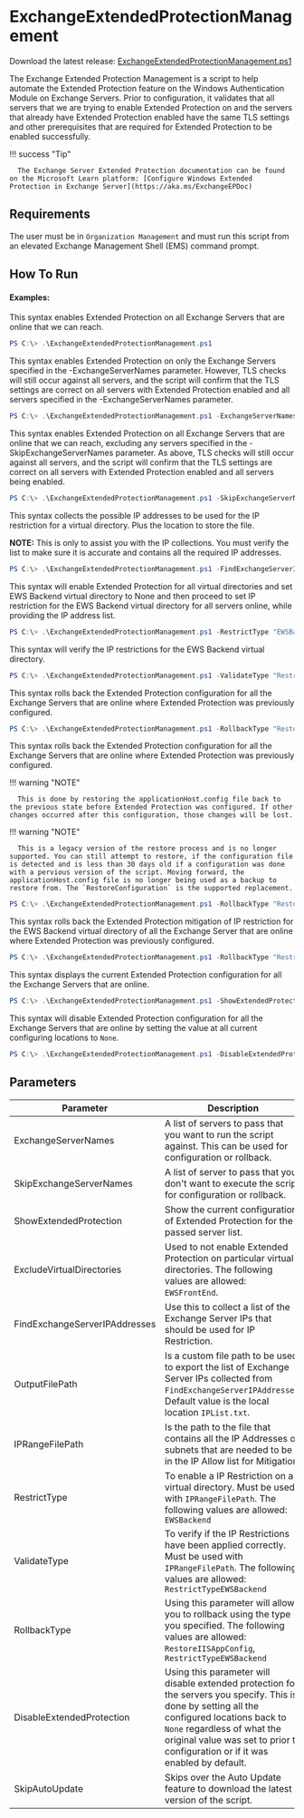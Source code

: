 # ExchangeExtendedProtectionManagement

Download the latest release: [ExchangeExtendedProtectionManagement.ps1](https://github.com/microsoft/CSS-Exchange/releases/latest/download/ExchangeExtendedProtectionManagement.ps1)

The Exchange Extended Protection Management is a script to help automate the Extended Protection feature on the Windows Authentication Module on Exchange Servers. Prior to configuration, it validates that all servers that we are trying to enable Extended Protection on and the servers that already have Extended Protection enabled have the same TLS settings and other prerequisites that are required for Extended Protection to be enabled successfully.

!!! success "Tip"

      The Exchange Server Extended Protection documentation can be found on the Microsoft Learn platform: [Configure Windows Extended Protection in Exchange Server](https://aka.ms/ExchangeEPDoc)


## Requirements

The user must be in `Organization Management` and must run this script from an
elevated Exchange Management Shell (EMS) command prompt.

## How To Run

#### Examples:

This syntax enables Extended Protection on all Exchange Servers that are online that we can reach.

```powershell
PS C:\> .\ExchangeExtendedProtectionManagement.ps1
```

This syntax enables Extended Protection on only the Exchange Servers specified
in the -ExchangeServerNames parameter. However, TLS checks will still occur against all
servers, and the script will confirm that the TLS settings are correct on all servers
with Extended Protection enabled and all servers specified in the -ExchangeServerNames parameter.

```powershell
PS C:\> .\ExchangeExtendedProtectionManagement.ps1 -ExchangeServerNames <Array_of_Server_Names>
```

This syntax enables Extended Protection on all Exchange Servers that are online that we
can reach, excluding any servers specified in the -SkipExchangeServerNames parameter.
As above, TLS checks will still occur against all servers, and the script will confirm
that the TLS settings are correct on all servers with Extended Protection enabled and all
servers being enabled.

```powershell
PS C:\> .\ExchangeExtendedProtectionManagement.ps1 -SkipExchangeServerNames <Array_of_Server_Names>
```

This syntax collects the possible IP addresses to be used for the IP restriction for a virtual directory. Plus the location to store the file.

**NOTE:** This is only to assist you with the IP collections. You must verify the list to make sure it is accurate and contains all the required IP addresses.

```powershell
PS C:\> .\ExchangeExtendedProtectionManagement.ps1 -FindExchangeServerIPAddresses -OutputFilePath "C:\temp\ExchangeIPs.txt"
```

This syntax will enable Extended Protection for all virtual directories and set EWS Backend virtual directory to None and then proceed to set IP restriction for the EWS Backend virtual directory for all servers online, while providing the IP address list.

```powershell
PS C:\> .\ExchangeExtendedProtectionManagement.ps1 -RestrictType "EWSBackend" -IPRangeFilePath "C:\temp\ExchangeIPs.txt"
```

This syntax will verify the IP restrictions for the EWS Backend virtual directory.

```powershell
PS C:\> .\ExchangeExtendedProtectionManagement.ps1 -ValidateType "RestrictTypeEWSBackend" -IPRangeFilePath "C:\temp\ExchangeIPs.txt"
```

This syntax rolls back the Extended Protection configuration for all the Exchange Servers that are online where Extended Protection was previously configured.

```powershell
PS C:\> .\ExchangeExtendedProtectionManagement.ps1 -RollbackType "RestoreConfiguration"
```

This syntax rolls back the Extended Protection configuration for all the Exchange Servers that are online where Extended Protection was previously configured.

!!! warning "NOTE"

      This is done by restoring the applicationHost.config file back to the previous state before Extended Protection was configured. If other changes occurred after this configuration, those changes will be lost.


!!! warning "NOTE"

      This is a legacy version of the restore process and is no longer supported. You can still attempt to restore, if the configuration file is detected and is less than 30 days old if a configuration was done with a pervious version of the script. Moving forward, the applicationHost.config file is no longer being used as a backup to restore from. The `RestoreConfiguration` is the supported replacement.


```powershell
PS C:\> .\ExchangeExtendedProtectionManagement.ps1 -RollbackType "RestoreIISAppConfig"
```

This syntax rolls back the Extended Protection mitigation of IP restriction for the EWS Backend virtual directory of all the Exchange Server that are online where Extended Protection was previously configured.

```powershell
PS C:\> .\ExchangeExtendedProtectionManagement.ps1 -RollbackType "RestrictTypeEWSBackend"
```

This syntax displays the current Extended Protection configuration for all the Exchange Servers that are online.

```powershell
PS C:\> .\ExchangeExtendedProtectionManagement.ps1 -ShowExtendedProtection
```

This syntax will disable Extended Protection configuration for all the Exchange Servers that are online by setting the value at all current configuring locations to `None`.

```powershell
PS C:\> .\ExchangeExtendedProtectionManagement.ps1 -DisableExtendedProtection
```

## Parameters

Parameter | Description
----------|------------
ExchangeServerNames | A list of servers to pass that you want to run the script against. This can be used for configuration or rollback.
SkipExchangeServerNames | A list of server to pass that you don't want to execute the script for configuration or rollback.
ShowExtendedProtection | Show the current configuration of Extended Protection for the passed server list.
ExcludeVirtualDirectories | Used to not enable Extended Protection on particular virtual directories. The following values are allowed: `EWSFrontEnd`.
FindExchangeServerIPAddresses | Use this to collect a list of the Exchange Server IPs that should be used for IP Restriction.
OutputFilePath | Is a custom file path to be used to export the list of Exchange Server IPs collected from `FindExchangeServerIPAddresses`. Default value is the local location `IPList.txt`.
IPRangeFilePath | Is the path to the file that contains all the IP Addresses or subnets that are needed to be in the IP Allow list for Mitigation.
RestrictType | To enable a IP Restriction on a virtual directory. Must be used with `IPRangeFilePath`. The following values are allowed: `EWSBackend`
ValidateType | To verify if the IP Restrictions have been applied correctly. Must be used with `IPRangeFilePath`. The following values are allowed: `RestrictTypeEWSBackend`
RollbackType | Using this parameter will allow you to rollback using the type you specified. The following values are allowed: `RestoreIISAppConfig`, `RestrictTypeEWSBackend`
DisableExtendedProtection | Using this parameter will disable extended protection for the servers you specify. This is done by setting all the configured locations back to `None` regardless of what the original value was set to prior to configuration or if it was enabled by default.
SkipAutoUpdate | Skips over the Auto Update feature to download the latest version of the script.
